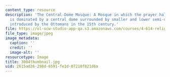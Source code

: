 ```yaml
---
content_type: resource
description: 'The Central-Dome Mosque: A Mosque in which the prayer hall''s space
  is dominated by a central dome surrounded by smaller and lower semi-domes. It was
  introduced by the Ottomans in the 15th century.'
file: https://ol-ocw-studio-app-qa.s3.amazonaws.com/courses/4-614-religious-architecture-and-islamic-cultures-fall-2002/2615ad26298d6591fe1d07210f821d6a_3004thumbnail.jpg
file_type: image/jpeg
image_metadata:
  caption: ''
  credit: ''
  image-alt: ''
resourcetype: Image
title: 3004thumbnail.jpg
uid: 2615ad26-298d-6591-fe1d-07210f821d6a
---
```

